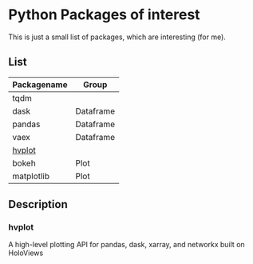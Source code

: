 # Python Packages of interest

This is just a small list of packages, which are interesting (for me).

## List

| Packagename                                 | Group     |
| ------------------------------------- | --------------- |
| tqdm                                        |            |
| dask                                        |  Dataframe |
| pandas                                      |  Dataframe |
| vaex                                        |  Dataframe |
| [hvplot](#hvplot) |  | Plot      |
| bokeh                                       |  Plot      |
| matplotlib                                  |  Plot      |

## Description

### hvplot

A high-level plotting API for pandas, dask, xarray, and networkx built on HoloViews
